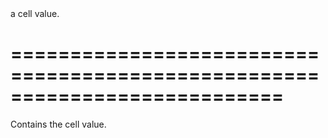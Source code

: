 <!--**
/*-------------------------------------------
    Auto-generated file. Do not modify.
-------------------------------------------

**-->
<!--d-->a cell value.<!--/d-->
===========================================================================
===========================================================================

<!--shortDescription-->
Contains the cell value.
<!--/shortDescription-->

<!--fullDescription-->

<!--/fullDescription-->